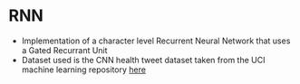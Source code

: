 # RNN

- Implementation of a character level Recurrent Neural Network that uses a Gated Recurrant Unit
- Dataset used is the CNN health tweet dataset taken from the UCI machine learning repository [here](https://archive.ics.uci.edu/ml/datasets/Health+News+in+Twitter)
